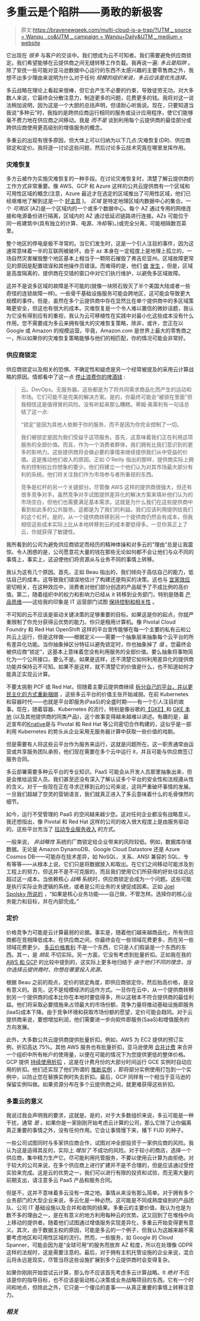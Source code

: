 # 多重云是个陷阱——勇敢的新极客

> 原文:[https://bravenewgeek.com/multi-cloud-is-a-trap/?UTM _ source = Wanqu . co&UTM _ campaign = Wanqu+Daily&UTM _ medium = website](https://bravenewgeek.com/multi-cloud-is-a-trap/?utm_source=wanqu.co&utm_campaign=Wanqu+Daily&utm_medium=website)

它出现在 *很多* 与客户的交谈中。我们想成为云不可知者。我们需要避免供应商锁定。我们希望能够在云提供商之间无缝转移工作负载。我再说一遍: *多云是陷阱* 。除了安抚一些可能对亚马逊数据中心运行的东西不太感兴趣的主要零售商之外，我想不出多少理由来说明为什么对于任何 *规模的组织来说，多云应该是优先选择。*

多云战略在理论上看起来很棒，但它会产生不必要的约束，导致徒劳无功。对大多数人来说，它最终会分散注意力，制造更多的问题，花费更多的钱。我将对这一说法稍加说明，因为这是一个大胆的总括声明，但请耐心听我说。现在，只要知道当我说“多种云”时，我指的是跨供应商运行相同的服务或设计应用程序，使它们能够毫不费力地在供应商之间移动。我是 *而不是* 谈到利用每个云提供商的最佳部分或跨供应商使用更高级别的增值服务的概念。

多重云的出现有很多原因，但大体上可以归纳为以下几点:灾难恢复(DR)、供应商锁定和定价。我将逐一讨论这些问题，然后讨论多云技术究竟在哪里发挥作用。

### 灾难恢复

多方云被作为实施灾难恢复的一种手段。在讨论灾难恢复时，清楚了解云提供商的工作方式非常重要。像 AWS、GCP 和 Azure 这样的公共云提供商有一个区域和可用性区域的概念(注意，Azure 最近才在选定的区域推出了可用性区域[](https://azure.microsoft.com/en-us/updates/azure-availability-zones-ga/)，他们已经艰难地了解到这是一个 [好主意](https://www.datacenterknowledge.com/microsoft/azure-outage-proves-hard-way-availability-zones-are-good-idea) )。 *区域* 是特定地理区域内数据中心的集合。一个 *可用区* (AZ)是一个区域内的一个或多个数据中心。每个 AZ 通过专用的网络连接和电源备份进行隔离，区域内的 AZ 通过低延迟链路进行连接。AZs 可能位于同一栋建筑中(具有独立的计算、电源、冷却等)。)或完全分离，可能相隔数百英里。

整个地区的停电是极不寻常的。当它们发生时，这是一个引人注目的事件，因为这通常意味着一半的互联网被破坏。由于 az 本身在一定程度上是地理上孤立的，一场自然灾害摧毁整个地区基本上相当于一颗陨石摧毁了弗吉尼亚州。区域故障更常见的原因是配置错误和其他操作员错误。而难得的是，他们 [做](https://aws.amazon.com/message/41926/) [发生](https://aws.amazon.com/message/680587/) 。但是，区域是高度隔离的，提供商在交错的窗口中对它们执行维护，以避免多区域故障。

这并不是说多区域的故障是不可能的(就像一块陨石毁灭了半个美国大陆或者一些奇怪的连锁故障一样)。一些骨干基础设施服务可能会跨地区，这可能会导致[](https://status.cloud.google.com/incident/cloud-networking/18012)更大规模的事件。但是，虽然在多个云提供商中存在显然比在单个提供商中的多区域策略更安全，但这也有很大的成本。灾难恢复是一个令人难以置信的微妙话题，我认为它没有得到应有的重视，我认为云可移植性在实践中对最小化这些成本没有什么作用。您不需要成为多云来拥有强大的灾难恢复策略，除非，或许，您正在以 Google 或 Amazon 的规模运营。毕竟，Amazon.com 是世界上最大的零售商之一，所以如果你的灾难恢复策略能够与他们的相匹配，你的情况可能会非常好。

### 供应商锁定

供应商锁定以及相关的恐惧、不确定性和疑虑是另一个经常被提及的采用云计算战略的原因。情郎看中了这一点 [停止浪费你的啤酒钱](https://blog.realkinetic.com/stop-wasting-your-beer-money-12c3fe5e4d54) :

> 云。DevOps。无服务器。这些都是为了将共同需求商品化而产生的运动和市场。它们可能不是完美的解决方案。是的，你最终可能会“被锁在里面”但我相信这是值得冒的风险。没有听起来那么糟糕。蒂姆·奥莱利有一句话总结了这一点:
> 
> “锁定”是因为其他人依赖于你的服务，而不是因为你完全控制了一切。
> 
> 我们被锁定是因为我们受益于这项服务。首先，这意味着我们正在利用这项服务的全部价值。而且，作为一个消费者群体，我们拥有比我们意识到的更多的影响力。这些提供商将会做必要的事情来继续提供我们从中受益的价值。这是推动他们收入的原因。正如 O'Reilly 指出的那样，提供商实际上拥有的控制权比你想象的要少。他们将建立一个他们认为对其市场最大部分有利的系统。他们将关注我们作为市场参与者所重视的东西。
> 
> 竞争是杠杆的另一个关键部分。尽管像 AWS 这样的提供商很强大，但还有很多竞争对手。虽然竞争对手试图提供差异化的解决方案来填补他们认为的市场空白，但他们也需要满足基本需求。这就是为什么我们在这些提供商中看到如此多的公共服务。这都是为了我们的利益。我们应该利用提供给我们的这个杠杆。是的，从一个提供商转移到另一个提供商仍然会有成本，但我相信这些成本实际上比从本地转移到云的成本要低得多。一旦你真正上了云，你就获得了敏捷性。

我所看到的公司为避免供应商锁定而经历的精神体操和对多云的“理由”总是让我震惊。令人困惑的是，公司愿意花大量的钱在那些无论如何都不会让他们与众不同的事情上，事实上，这迫使他们将资源从与业务不同的事情上转移。

我认为这有几个原因。首先，正如 Beau 指出的，我们倾向于高估自己的能力，低估自己的成本。这导致我们错误地估计了构建还是购买的决策。这也与 [宜家效应](https://en.wikipedia.org/wiki/IKEA_effect) 密切相关，在这种效应中，消费者对他们部分创造的产品赋予了不成比例的高价值。第二，随着组织中的权力和影响力已经从 it 转移到业务部门，特别是随着 [产品思维](https://svpg.com/product-vs-it-mindset/)——这给我的印象是 IT 运营部门试图 [保持控制和相关性](https://vimeo.com/159168637) 。

不可知的云不应该是驱动关键决策的足够重要的目标。如果这是你的起点，你就严重限制了你充分获得云优势的能力。你只是租用计算机。像 Pivotal Cloud Foundry 和 Red Hat OpenShift 这样的平台宣传能够在每一个主要的私有云和公共云上运行，但是这样做——根据定义——需要一个抽象层来抽象每个云平台的所有差异化功能。当你抽象掉区分特征以避免锁定时，你也抽象掉了 *值* 。您最终会被供应商“锁定”，这基本上意味着您没有利用服务的全部价值。要么抽象将事物简化为一个公共接口，要么不是。如果是这样，还不清楚它如何利用差异化的提供商功能并保持云不可知。如果不是这样，就不清楚它的价值是什么，也不知道如何才能真正实现云计算。

不要太挑剔 PCF 或 Red Hat，但随着主要云提供商继续 [拆分自己的平台，并以更民主化的方式重新捆绑](https://bravenewgeek.com/there-and-back-again-why-paas-is-passe-and-why-its-not/) ，这些多云平台的价值主张开始减弱。在前 Kubernetes 和容器时代——也就是平台即服务(PaaS)的全盛时期——有一个引人注目的故事。现在，随着容器、Kubernetes 的流行，特别是像谷歌的[【GKE】](https://cloud.google.com/kubernetes-engine/)和 [GKE 本地](https://cloud.google.com/gke-on-prem/) (以及其他提供商的同类产品)，这个故事变得越来越难以讲述。有趣的是，最近宣布的[Knative](https://cloud.google.com/knative/)是与 Pivotal 和 Red Hat 等公司密切合作构建的，这似乎是一部利用 Kubernetes 的势头从企业采用无服务器计算中获取一些价值的戏剧。

但是需要有人将这些云平台作为服务来运行，这就是问题所在。这一职责通常由运营或共享服务团队承担，他们现在需要在多个云中运行 it，并且可能与供应商签订服务合同。

多云部署需要多种云平台的专业知识。PaaS 可能会从开发人员那里抽象出来，但是会推给运营人员。我们甚至还没有深入了解认证多个平台的安全性和法规遵从性的含义。对于一些现在正在寻求迁移到云的公司来说，这将严重破坏事情的发展。一旦我们超越了空灵的营销语言，我们就真正进入了多云意味着什么的毛骨悚然的细节。

如今，运行不受管理的 PaaS 的空间越来越少您。这对任何企业都没有战略意义。我还想指出，像 Pivotal 和 Red Hat 这样的公司的收入很大程度上是由服务驱动的。这些平台充当了 [拉动专业服务收入](https://www.sec.gov/Archives/edgar/data/1574135/000104746918002061/a2234898zs-1.htm#dn42701_selected_consolidated_financial_data) 的方式。

一般来说， *非战略性* 系统的厂商锁定给企业带来的风险较低。例如，数据库存储数据。无论是 Amazon DynamoDB、Google Cloud Datastore 还是 Azure Cosmos DB——可能存在技术差异，如 NoSQL、关系、ANSI 兼容的 SQL、专有等等——从根本上说，它们只是将数据放入和取出。在它们之间移动可能涉及到工程上的努力，但这并不是不可克服的，而且我们使用它们所获得的好处往往远远超过这一成本。当依赖核心 *战略* 系统时，供应商锁定会成为一个问题。这些可能是执行实际业务逻辑的系统，或者是公司业务的关键促成因素。正如 [Joel Spolsky 所说的](https://www.joelonsoftware.com/2001/10/14/in-defense-of-not-invented-here-syndrome/) ，“如果是核心业务功能——自己做，不管怎样。选择你的核心业务能力和目标，并在内部完成。”

### 定价

价格竞争力可能是云计算最弱的论据。事实是，随着他们越来越商品化，所有供应商都在竞相降低成本。在供应商之间，你最终会在一些领域花费更多，而在另一些领域花费更少。 [多云价格套利](https://thenewstack.io/why-enterprises-are-adopting-a-multicloud-strategy/) 不是一个东西，它只是人们假装是一个东西的东西。其一，是 *胡乱* 不切实际。另一方面，它没有考虑到批量折扣。正如我在我的[AWS 和 GCP](https://bravenewgeek.com/gcp-and-aws-whats-the-difference/) 的比较中提到的，这实际上更多地归结于 *由于他们不同的理念，当你选择云提供商时，你想在哪里投入资源。*

根据 Beau 之前的观点，定价的锁定角度，即供应商锁定你，然后抬高价格，是没有意义的。首先，这不是规模经济的运作方式。一旦你在云中，从一个提供商转移到另一个提供商的成本比你在本地时要低得多，所以这根本不符合提供商的最佳利益。他们将采取必要措施来占领最大的市场份额，竞争力量将推动基础设施即服务(IaaS)成本下降。由于竞争环境和获取市场份额的愿望，定价可能会趋同。对于云提供商来说，要想增加利润，他们需要进一步向软件即服务(SaaS)和增值服务的方向发展。

此外，大多数公共云提供商提供批量折扣。例如，AWS 为 EC2 提供[](https://aws.amazon.com/ec2/pricing/reserved-instances/)的预订实例，折扣高达 75%。其他 AWS 服务也有批量折扣，亚马逊使用 [合并计费](https://docs.aws.amazon.com/awsaccountbilling/latest/aboutv2/useconsolidatedbilling-discounts.html) 来合并一个组织中所有帐户的使用量，以便在可能的情况下为您提供更低的整体价格。GCP 提供 [持续使用折扣](https://cloud.google.com/compute/docs/sustained-use-discounts) ，这是在计费月份的大部分时间运行 GCE 实例时自动应用的折扣。他们还实现了他们所谓的 [推断实例](https://cloud.google.com/compute/docs/sustained-use-discounts#inferred_inst) ，即将部分实例使用打包到一个实例中，以防止您在替换实例时失去折扣。最后，GCP 同样有一个相当于亚马逊的保留实例叫做[](https://cloud.google.com/compute/docs/instances/signing-up-committed-use-discounts)。如果资源分布在多个云提供商之间，就更难获得这些折扣。

### 多重云的意义

我说过我会声明我的要求，这就是。是的，对于大多数组织来说，多云可能是一种干扰，通常 *是* 。如果你是一家刚刚开始考虑云计算的公司，那么它除了让你偏离真正重要的事情之外，没有任何作用。它会让事情慢下来，播下 FUD 的种子。

一些公司试图同时与多家供应商合作，试图对冲全部投资于一家供应商的风险。我认为这是适得其反的，实际上 *增加了* 不成功的风险。对于较小的商店，选择一个供应商，集中精力生产它。尽可能利用托管服务，不要以使用云计算为由拒绝。对于较大的公司来说，在多个供应商上进行扩建并不是不合理的，但是应该通过受控实验来完成。这是云的优势之一，我们可以进行有限的投资和试验，而无需大量的前期支出，请注意多云 PaaS 产品和服务合同。

但是不，这并不意味着多云没有一席之地。事情从来没有那么简单。对于拥有多个业务部门的大型企业来说，多云化是一种必然。这可能是不同成熟度级别的产品团队、公司 IT 基础设施以及合并和收购的结果。多重云的主要价值，我认为也是为数不多的理由之一，是在有意义的地方利用每种云的优势。这又回到了在堆栈中向上移动的提供者。随着他们试图通过增值服务实现差异化，多重云开始变得更有意义。其次，由于数据主权的原因，可能是多云的一个例子，但我认为这越来越不需要考虑地区和可用性区域的流行。然而，一些服务，如 Google 的 Cloud Spanner，可能会因为是“全球可用”的服务而放弃 AZ 粒度，所以在处理像 GDPR 这样的法规时，这是需要注意的。最后，对于拥有主机托管设施的企业来说，混合云将永远是现实，尽管当将这些设施扩展到多个云提供商时会变得复杂。

如果你刚刚开始尝试云计算，那么你不应该首先考虑多云计算战略。It *绝对* 不应该是你的指导目标，也不应该是驱动核心决策或业务战略项目的东西。它有一个时间和地点，但除此之外，它只是一个傻瓜的差事——从真正重要的事情上转移注意力。

### *相关*